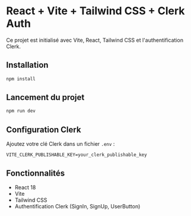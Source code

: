 # React + Vite + Tailwind CSS + Clerk Auth

Ce projet est initialisé avec Vite, React, Tailwind CSS et l'authentification Clerk.

## Installation

```bash
npm install
```

## Lancement du projet

```bash
npm run dev
```

## Configuration Clerk
Ajoutez votre clé Clerk dans un fichier `.env` :
```
VITE_CLERK_PUBLISHABLE_KEY=your_clerk_publishable_key
```

## Fonctionnalités
- React 18
- Vite
- Tailwind CSS
- Authentification Clerk (SignIn, SignUp, UserButton)

